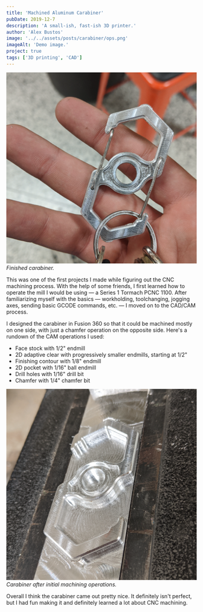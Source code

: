 ```yaml
---
title: 'Machined Aluminum Carabiner'
pubDate: 2019-12-7
description: 'A small-ish, fast-ish 3D printer.'
author: 'Alex Bustos'
image: '../../assets/posts/carabiner/ops.png'
imageAlt: 'Demo image.'
project: true
tags: ['3D printing', 'CAD']
---
```


![a machined aluminum carabiner](../../assets/posts/carabiner/finished.png)
_Finished carabiner._

This was one of the first projects I made while figuring out the CNC machining process. With the help of some friends, I first learned how to operate the mill I would be using &mdash; a Series 1 Tormach PCNC 1100. After familiarizing myself with the basics &mdash; workholding, toolchanging, jogging axes, sending basic GCODE commands, etc. &mdash; I moved on to the CAD/CAM process.

I designed the carabiner in Fusion 360 so that it could be machined mostly on one side, with just a chamfer operation on the opposite side. Here's a rundown of the CAM operations I used:

-   Face stock with 1/2" endmill
-   2D adaptive clear with progressively smaller endmills, starting at 1/2"
-   Finishing contour with 1/8" endmill
-   2D pocket with 1/16" ball endmill
-   Drill holes with 1/16" drill bit
-   Chamfer with 1/4" chamfer bit

![machined carabiner in progress](../../assets/posts/carabiner/in-progress.png)
_Carabiner after initial machining operations._

Overall I think the carabiner came out pretty nice. It definitely isn't perfect, but I had fun making it and definitely learned a lot about CNC machining.
